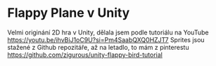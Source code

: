 # Flappy Plane v Unity

Velmi originání 2D hra v Unity, dělala jsem podle tutoriálu na YouTube
https://youtu.be/ihvBiJ1oC9U?si=Pm4SaabQXQ0HZJT7
Sprites jsou stažené z Github repozitáře, až na letadlo, to mám z pinterestu
https://github.com/zigurous/unity-flappy-bird-tutorial
